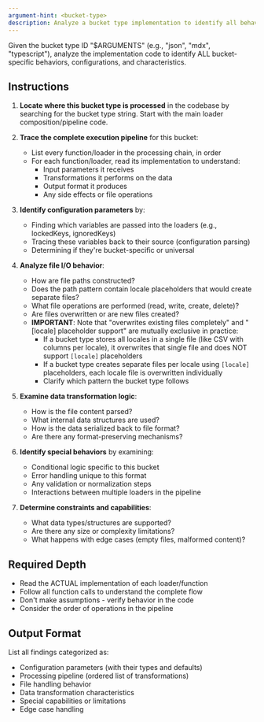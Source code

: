 ```yaml
---
argument-hint: <bucket-type>
description: Analyze a bucket type implementation to identify all behaviors and configurations
---
```


Given the bucket type ID "$ARGUMENTS" (e.g., "json", "mdx", "typescript"), analyze the implementation code to identify ALL bucket-specific behaviors, configurations, and characteristics.

## Instructions

1. **Locate where this bucket type is processed** in the codebase by searching for the bucket type string. Start with the main loader composition/pipeline code.

2. **Trace the complete execution pipeline** for this bucket:
   - List every function/loader in the processing chain, in order
   - For each function/loader, read its implementation to understand:
     - Input parameters it receives
     - Transformations it performs on the data
     - Output format it produces
     - Any side effects or file operations

3. **Identify configuration parameters** by:
   - Finding which variables are passed into the loaders (e.g., lockedKeys, ignoredKeys)
   - Tracing these variables back to their source (configuration parsing)
   - Determining if they're bucket-specific or universal

4. **Analyze file I/O behavior**:
   - How are file paths constructed?
   - Does the path pattern contain locale placeholders that would create separate files?
   - What file operations are performed (read, write, create, delete)?
   - Are files overwritten or are new files created?
   - **IMPORTANT**: Note that "overwrites existing files completely" and "[locale] placeholder support" are mutually exclusive in practice:
     - If a bucket type stores all locales in a single file (like CSV with columns per locale), it overwrites that single file and does NOT support `[locale]` placeholders
     - If a bucket type creates separate files per locale using `[locale]` placeholders, each locale file is overwritten individually
     - Clarify which pattern the bucket type follows

5. **Examine data transformation logic**:
   - How is the file content parsed?
   - What internal data structures are used?
   - How is the data serialized back to file format?
   - Are there any format-preserving mechanisms?

6. **Identify special behaviors** by examining:
   - Conditional logic specific to this bucket
   - Error handling unique to this format
   - Any validation or normalization steps
   - Interactions between multiple loaders in the pipeline

7. **Determine constraints and capabilities**:
   - What data types/structures are supported?
   - Are there any size or complexity limitations?
   - What happens with edge cases (empty files, malformed content)?

## Required Depth

- Read the ACTUAL implementation of each loader/function
- Follow all function calls to understand the complete flow
- Don't make assumptions - verify behavior in the code
- Consider the order of operations in the pipeline

## Output Format

List all findings categorized as:

- Configuration parameters (with their types and defaults)
- Processing pipeline (ordered list of transformations)
- File handling behavior
- Data transformation characteristics
- Special capabilities or limitations
- Edge case handling
